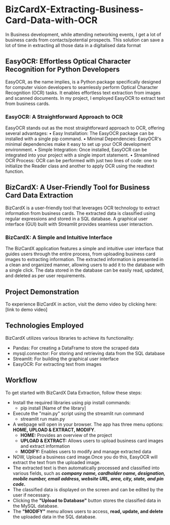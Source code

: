 # BizCardX-Extracting-Business-Card-Data-with-OCR
In Business development, while attending networking events, I get a lot of business cards from contacts/potential prospects. This solution can save a lot of time in extracting all those data in a digitalised data format

## EasyOCR: Effortless Optical Character Recognition for Python Developers
EasyOCR, as the name implies, is a Python package specifically designed for computer vision developers to seamlessly perform Optical Character Recognition (OCR) tasks. It enables effortless text extraction from images and scanned documents. In my project, I employed EasyOCR to extract text from business cards.
### EasyOCR: A Straightforward Approach to OCR
EasyOCR stands out as the most straightforward approach to OCR, offering several advantages:
•	Easy Installation: The EasyOCR package can be installed with a single pip command.
•	Minimal Dependencies: EasyOCR's minimal dependencies make it easy to set up your OCR development environment.
•	Simple Integration: Once installed, EasyOCR can be integrated into your project with a single import statement.
•	Streamlined OCR Process: OCR can be performed with just two lines of code: one to initialize the Reader class and another to apply OCR using the readtext function.
## BizCardX: A User-Friendly Tool for Business Card Data Extraction
BizCardX is a user-friendly tool that leverages OCR technology to extract information from business cards. The extracted data is classified using regular expressions and stored in a SQL database. A graphical user interface (GUI) built with Streamlit provides seamless user interaction.
### BizCardX: A Simple and Intuitive Interface
The BizCardX application features a simple and intuitive user interface that guides users through the entire process, from uploading business card images to extracting information. The extracted information is presented in a clean and organized manner, allowing users to add it to the database with a single click. The data stored in the database can be easily read, updated, and deleted as per user requirements.
## Project Demonstration
To experience BizCardX in action, visit the demo video by clicking here: [link to demo video]
## Technologies Employed
BizCardX utilizes various libraries to achieve its functionality:
 * Pandas: For creating a DataFrame to store the scraped data
 * mysql.connector: For storing and retrieving data from the SQL database
 * Streamlit: For building the graphical user interface
 * EasyOCR: For extracting text from images
## Workflow
To get started with BizCardX Data Extraction, follow these steps:
* Install the required libraries using pip install commands:
  - pip install [Name of the library]
* Execute the "main.py" script using the streamlit run command
  - streamlit run main.py
* A webpage will open in your browser. The app has three menu options: **HOME, UPLOAD & EXTRACT, MODIFY**.
  - **HOME:** Provides an overview of the project
  - **UPLOAD & EXTRACT:** Allows users to upload business card images and extract information
  - **MODIFY:** Enables users to modify and manage extracted data
* NOW, Upload a business card image.Once you do this, EasyOCR will extract the text from the uploaded image.
* The extracted text is then automatically processed and classified into various fields, such as **_company name, cardholder name, designation, mobile number, email address, website URL, area, city, state, and pin code_.**
* The classified data is displayed on the screen and can be edited by the user if necessary.
* Clicking the **"Upload to Database"** button stores the classified data in the MySQL database.
* The **"MODIFY"** menu allows users to access, **read, update, and delete** the uploaded data in the SQL database.

